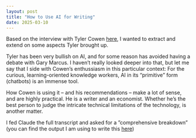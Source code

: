 ```yaml
---
layout: post
title: "How to Use AI for Writing"
date: 2025-03-10
---
```


Based on the interview with Tyler Cowen [here](https://www.youtube.com/watch?v=H1ztOoADp7M),
I wanted to extract and extend on some aspects Tyler brought up.

Tyler has been very bullish on AI, and for some reason has avoided having a debate
with Gary Marcus. I haven’t really looked deeper into that, but let me say that I side
with Cowen’s enthussiasm in this particular context: For the curious, learning-oriented knowledge workers,
AI in its “primitive” form (chatbots) is an immense tool.

How Cowen is using it – and his recommendations – make a lot of sense, and are highly
practical. He is a writer and an economist. Whether he’s the best person to judge the
intricate technical limitations of the technology, is another matter.

I fed Claude the full transcript and asked for a ”comprehensive breakdown” (you can
find the output I am using to write this [here](assets/docs/claude-output-tyler-cowen.md))
